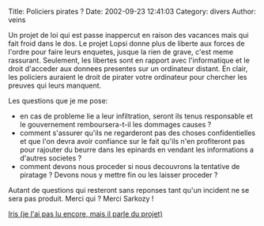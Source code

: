 Title: Policiers pirates ?
Date: 2002-09-23 12:41:03
Category: divers
Author: veins

Un projet de loi qui est passe inappercut en raison des vacances mais qui fait froid dans le dos.
Le projet Lopsi donne plus de liberte aux forces de l'ordre pour faire leurs enquetes, jusque la rien de grave, c'est meme rassurant. Seulement, les libertes sont en rapport avec l'informatique et le droit d'acceder aux donnees presentes sur un ordinateur distant. En clair, les policiers auraient le droit de pirater votre ordinateur pour chercher les preuves qui leurs manquent.

Les questions que je me pose:
- en cas de probleme lie a leur infiltration, seront ils tenus responsable et le gouvernement remboursera-t-il les dommages causes ?
- comment s'assurer qu'ils ne regarderont pas des choses confidentielles et que l'on devra avoir confiance sur le fait qu'ils n'en profiteront pas pour rajouter du beurre dans les epinards en vendant les informations a d'autres societes ?
- comment devons nous proceder si nous decouvrons la tentative de piratage ? Devons nous y mettre fin ou les laisser proceder ?

Autant de questions qui resteront sans reponses tant qu'un incident ne se sera pas produit. Merci qui ? Merci Sarkozy !

[Iris (je l'ai pas lu encore, mais il parle du projet)](http://www.iris.sgdg.org/documents/lopsi.html)